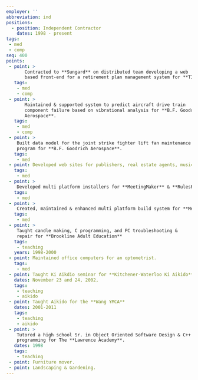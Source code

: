 ```yaml
---
employer: ''
abbreviation: ind
positions: 
  - position: Independent Contractor
    dates: 1998 - present
tags: 
 - med
 - comp
seq: 400
points:
 - point: >
       Contracted to **Sungard** on distributed team developing a web
       based front-end for a retirement plan management system for **TIAA-CREF**.
   tags:
    - med
    - comp
 - point: >
       Maintained & supported system to predict aircraft drive train
       component failure based on vibrational analysis for **B.F. Goodrich
       Aerospace**.
   tags:
    - med
    - comp
 - point: >
    Built data model for the joint strike fighter lift fan maintenance
    program for **B.F. Goodrich Aerospace**.
   tags:
    - med
 - point: Developed web sites for publishers, real estate agents, musicians & teachers.
   tags:
    - med
 - point: > 
    Developed multi platform installers for **MeetingMaker** & **RulesPower**.
   tags:
    - med
 - point: >
    Created, maintained & enhanced multi platform build system for **MeetingMaker**.
   tags:
    - med
 - point: >
    Taught candle making, C programming, and PC troubleshooting &
    repair for **Brookline Adult Education**
   tags:
    - teaching
   years: 1998-2000
 - point: Maintained office computers for an optometrist.
   tags:
    - med
 - point: Taught Ki Aikdio seminar for **Kitchener-Waterloo Ki Aikido** 
   dates: November 23 and 24, 2002, 
   tags:
    - teaching
    - aikido
 - point: Taught Aikido for the **Wang YMCA**
   dates: 2001-2011
   tags:
    - teaching
    - aikido
 - point: >
    Tutored a high school Sr. in Object Oriented Software Design & C++
    programming for The **Lawrence Academy**.
   dates: 1998 
   tags:
    - teaching
 - point: Furniture mover.
 - point: Landscaping & Gardening.
---
```


